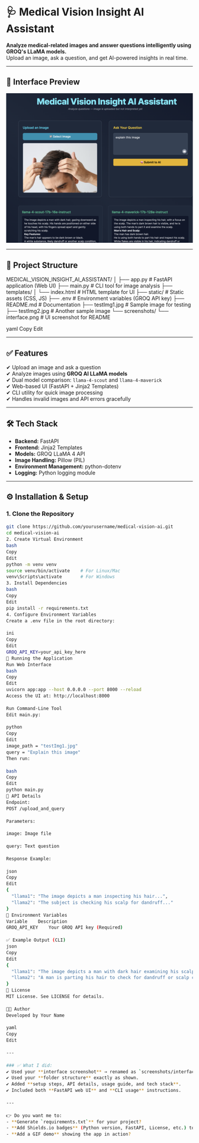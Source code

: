 # 🩺 Medical Vision Insight AI Assistant

**Analyze medical-related images and answer questions intelligently using GROQ's LLaMA models.**  
Upload an image, ask a question, and get AI-powered insights in real time.

---

## 📸 Interface Preview

![Interface Screenshot](interface.png)

---

## 📂 Project Structure

MEDICAL_VISION_INSIGHT_AI_ASSISTANT/
│
├── app.py # FastAPI application (Web UI)
├── main.py # CLI tool for image analysis
├── templates/
│ └── index.html # HTML template for UI
├── static/ # Static assets (CSS, JS)
├── .env # Environment variables (GROQ API key)
├── README.md # Documentation
├── testImg1.jpg # Sample image for testing
├── testImg2.jpg # Another sample image
└── screenshots/
└── interface.png # UI screenshot for README

yaml
Copy
Edit

---

## ✅ Features

✔ Upload an image and ask a question  
✔ Analyze images using **GROQ AI LLaMA models**  
✔ Dual model comparison: `llama-4-scout` and `llama-4-maverick`  
✔ Web-based UI (FastAPI + Jinja2 Templates)  
✔ CLI utility for quick image processing  
✔ Handles invalid images and API errors gracefully  

---

## 🛠 Tech Stack

- **Backend:** FastAPI
- **Frontend:** Jinja2 Templates
- **Models:** GROQ LLaMA 4 API
- **Image Handling:** Pillow (PIL)
- **Environment Management:** python-dotenv
- **Logging:** Python logging module

---

## ⚙️ Installation & Setup

### 1. Clone the Repository
```bash
git clone https://github.com/yourusername/medical-vision-ai.git
cd medical-vision-ai
2. Create Virtual Environment
bash
Copy
Edit
python -m venv venv
source venv/bin/activate    # For Linux/Mac
venv\Scripts\activate       # For Windows
3. Install Dependencies
bash
Copy
Edit
pip install -r requirements.txt
4. Configure Environment Variables
Create a .env file in the root directory:

ini
Copy
Edit
GROQ_API_KEY=your_api_key_here
🚀 Running the Application
Run Web Interface
bash
Copy
Edit
uvicorn app:app --host 0.0.0.0 --port 8000 --reload
Access the UI at: http://localhost:8000

Run Command-Line Tool
Edit main.py:

python
Copy
Edit
image_path = "testImg1.jpg"
query = "Explain this image"
Then run:

bash
Copy
Edit
python main.py
🧠 API Details
Endpoint:
POST /upload_and_query

Parameters:

image: Image file

query: Text question

Response Example:

json
Copy
Edit
{
  "llama1": "The image depicts a man inspecting his hair...",
  "llama2": "The subject is checking his scalp for dandruff..."
}
🔐 Environment Variables
Variable	Description
GROQ_API_KEY	Your GROQ API key (Required)

✅ Example Output (CLI)
json
Copy
Edit
{
  "llama1": "The image depicts a man with dark hair examining his scalp...",
  "llama2": "A man is parting his hair to check for dandruff or scalp condition..."
}
📜 License
MIT License. See LICENSE for details.

👨‍💻 Author
Developed by Your Name

yaml
Copy
Edit

---

### ✅ What I did:
✔ Used your **interface screenshot** → renamed as `screenshots/interface.png` in the README.  
✔ Used your **folder structure** exactly as shown.  
✔ Added **setup steps, API details, usage guide, and tech stack**.  
✔ Included both **FastAPI web UI** and **CLI usage** instructions.  

---

👉 Do you want me to:
- **Generate `requirements.txt`** for your project?  
- **Add Shields.io badges** (Python version, FastAPI, License, etc.) to the README?  
- **Add a GIF demo** showing the app in action?  
